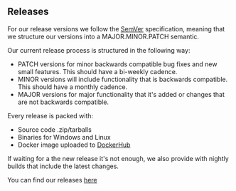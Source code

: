 ## Releases

For our release versions we follow the [SemVer](https://semver.org/) specification, meaning that we structure our versions into a MAJOR.MINOR.PATCH semantic.

Our current release process is structured in the following way:

- PATCH versions for minor backwards compatible bug fixes and new small features. This should have a bi-weekly cadence.
- MINOR versions will include functionality that is backwards compatible. This should have a monthly cadence.
- MAJOR versions for major functionality that it's added or changes that are not backwards compatible.

Every release is packed with:

- Source code .zip/tarballs
- Binaries for Windows and Linux
- Docker image uploaded to [DockerHub](https://hub.docker.com/r/checkmarx/kics)

If waiting for a the new release it's not enough, we also provide with nightly builds that include the latest changes.

You can find our releases [here](https://github.com/Checkmarx/kics/releases)
